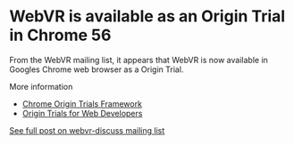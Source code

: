 # WebVR is available as an Origin Trial in Chrome 56

From the WebVR mailing list, it appears that WebVR is now available in Googles Chrome web browser as a Origin Trial.

More information
* [Chrome Origin Trials Framework](https://www.chromestatus.com/feature/6331324939894784)
* [Origin Trials for Web Developers](https://github.com/jpchase/OriginTrials/blob/gh-pages/developer-guide.md)


[See full post on webvr-discuss mailing list](https://mail.mozilla.org/pipermail/web-vr-discuss/2016-December/001942.html)